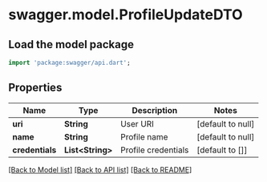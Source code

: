 # swagger.model.ProfileUpdateDTO

## Load the model package
```dart
import 'package:swagger/api.dart';
```

## Properties
Name | Type | Description | Notes
------------ | ------------- | ------------- | -------------
**uri** | **String** | User URI | [default to null]
**name** | **String** | Profile name | [default to null]
**credentials** | **List&lt;String&gt;** | Profile credentials | [default to []]

[[Back to Model list]](../README.md#documentation-for-models) [[Back to API list]](../README.md#documentation-for-api-endpoints) [[Back to README]](../README.md)


